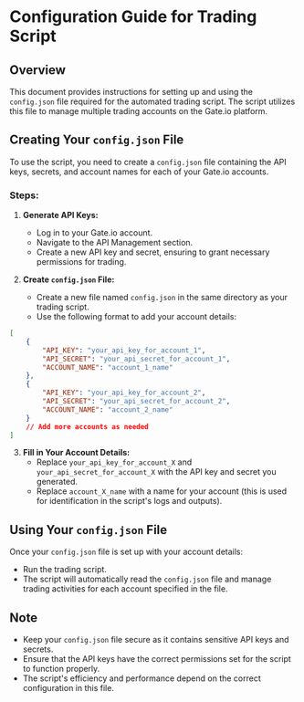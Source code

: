 # Configuration Guide for Trading Script

## Overview
This document provides instructions for setting up and using the `config.json` file required for the automated trading script. The script utilizes this file to manage multiple trading accounts on the Gate.io platform.

## Creating Your `config.json` File
To use the script, you need to create a `config.json` file containing the API keys, secrets, and account names for each of your Gate.io accounts.

### Steps:
1. **Generate API Keys:**
   - Log in to your Gate.io account.
   - Navigate to the API Management section.
   - Create a new API key and secret, ensuring to grant necessary permissions for trading.

2. **Create `config.json` File:**
   - Create a new file named `config.json` in the same directory as your trading script.
   - Use the following format to add your account details:

```json
[
    {
        "API_KEY": "your_api_key_for_account_1",
        "API_SECRET": "your_api_secret_for_account_1",
        "ACCOUNT_NAME": "account_1_name"
    },
    {
        "API_KEY": "your_api_key_for_account_2",
        "API_SECRET": "your_api_secret_for_account_2",
        "ACCOUNT_NAME": "account_2_name"
    }
    // Add more accounts as needed
]
```

3. **Fill in Your Account Details:**
   - Replace `your_api_key_for_account_X` and `your_api_secret_for_account_X` with the API key and secret you generated.
   - Replace `account_X_name` with a name for your account (this is used for identification in the script's logs and outputs).

## Using Your `config.json` File
Once your `config.json` file is set up with your account details:
- Run the trading script.
- The script will automatically read the `config.json` file and manage trading activities for each account specified in the file.

## Note
- Keep your `config.json` file secure as it contains sensitive API keys and secrets.
- Ensure that the API keys have the correct permissions set for the script to function properly.
- The script's efficiency and performance depend on the correct configuration in this file.
